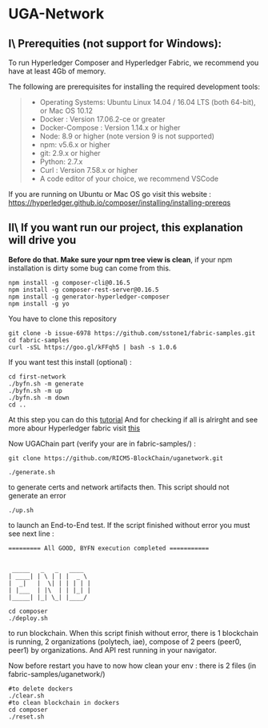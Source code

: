 # UGA-Network
## I\ Prerequities (not support for Windows):
To run Hyperledger Composer and Hyperledger Fabric, we recommend you have at least 4Gb of memory.

The following are prerequisites for installing the required development tools:
> * Operating Systems: Ubuntu Linux 14.04 / 16.04 LTS (both 64-bit), or Mac OS 10.12
> * Docker : Version 17.06.2-ce or greater
> * Docker-Compose : Version 1.14.x or higher
> * Node: 8.9 or higher (note version 9 is not supported)
> * npm: v5.6.x or higher
> * git: 2.9.x or higher
> * Python: 2.7.x
> * Curl : Version 7.58.x or higher
> * A code editor of your choice, we recommend VSCode

If you are running on Ubuntu or Mac OS go visit this website : https://hyperledger.github.io/composer/installing/installing-prereqs


## II\ If you want run our project, this explanation will drive you

**Before do that. Make sure your npm tree view is clean**, if your npm installation is dirty some bug can come from this.
```
npm install -g composer-cli@0.16.5
npm install -g composer-rest-server@0.16.5
npm install -g generator-hyperledger-composer
npm install -g yo
```
You have to clone this repository
```
git clone -b issue-6978 https://github.com/sstone1/fabric-samples.git
cd fabric-samples
curl -sSL https://goo.gl/kFFqh5 | bash -s 1.0.6
```
If you want test this install (optional) :
```
cd first-network
./byfn.sh -m generate
./byfn.sh -m up
./byfn.sh -m down
cd ..
```
At this step you can do this [tutorial](http://hyperledger-fabric.readthedocs.io/en/latest/write_first_app.html)
And for checking if all is alrirght and see more abour Hyperledger fabric visit [this](http://hyperledger-fabric.readthedocs.io/en/latest/build_network.html)

Now UGAChain part (verify your are in fabric-samples/) :
```
git clone https://github.com/RICM5-BlockChain/uganetwork.git
```

```
./generate.sh 
```
to generate certs and network artifacts then. This script should not generate an error
```
./up.sh 
```
to launch an End-to-End test. If the script finished without error you must see next line :
```
========= All GOOD, BYFN execution completed =========== 


 _____   _   _   ____   
| ____| | \ | | |  _ \  
|  _|   |  \| | | | | | 
| |___  | |\  | | |_| | 
|_____| |_| \_| |____/  

```

```
cd composer
./deploy.sh
```
to run blockchain. When this script finish without error, there is 1 blockchain is running, 2 organizations (polytech, iae), compose of 2 peers (peer0, peer1) by organizations. And API rest running in your navigator.

Now before restart you have to now how clean your env :
there is 2 files (in fabric-samples/uganetwork/)
```
#to delete dockers
./clear.sh
#to clean blockchain in dockers
cd composer
./reset.sh
```

